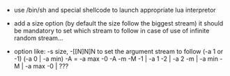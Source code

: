  * use /bin/sh and special shellcode to launch appropriate lua interpretor

 * add a size option (by default the size follow the biggest stream) it should be mandatory to set which stream to follow in case of use of infinite random stream...
 * option like: -s size, -[[N]N]N to set the argument stream to follow (-a 1 or -1) (-a 0 | -a min) -A = -a max  -0 -A -m -M
	-1  | -a 1
	-2  | -a 2
	-m  | -a min
	-M  | -a max
        -0  |  ???
